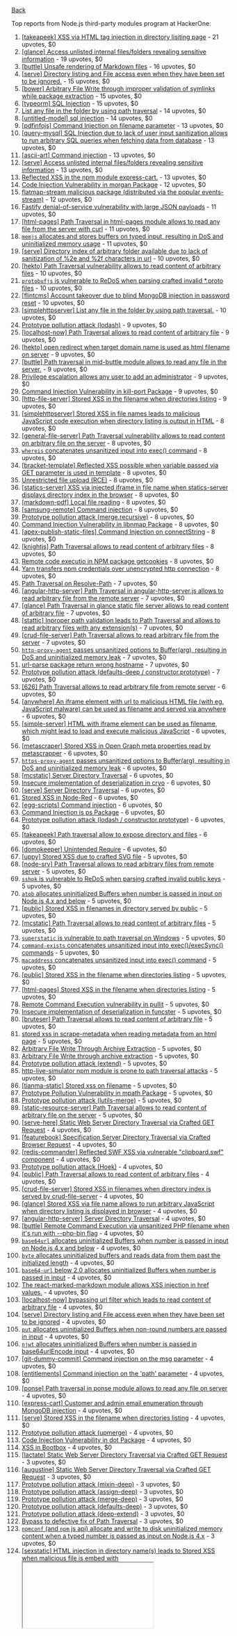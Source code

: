 [Back](../README.md)

Top reports from Node.js third-party modules program at HackerOne:

1. [[takeapeek] XSS via HTML tag injection in directory lisiting page](https://hackerone.com/reports/490728) - 21 upvotes, $0
2. [[glance] Access unlisted internal files/folders revealing sensitive information](https://hackerone.com/reports/490379) - 19 upvotes, $0
3. [[buttle] Unsafe rendering of Markdown files](https://hackerone.com/reports/404126) - 16 upvotes, $0
4. [[serve] Directory listing and File access even when they have been set to be ignored.](https://hackerone.com/reports/308721) - 15 upvotes, $0
5. [[bower] Arbitrary File Write through improper validation of symlinks while package extraction](https://hackerone.com/reports/473811) - 15 upvotes, $0
6. [[typeorm] SQL Injection](https://hackerone.com/reports/506654) - 15 upvotes, $0
7. [List any file in the folder by using path traversal](https://hackerone.com/reports/403703) - 14 upvotes, $0
8. [[untitled-model] sql injection](https://hackerone.com/reports/507222) - 14 upvotes, $0
9. [[pdfinfojs] Command Injection on filename parameter](https://hackerone.com/reports/330957) - 13 upvotes, $0
10. [[query-mysql] SQL Injection due to lack of user input sanitization allows to run arbitrary SQL queries when fetching data from database](https://hackerone.com/reports/311244) - 13 upvotes, $0
11. [[ascii-art] Command injection](https://hackerone.com/reports/390631) - 13 upvotes, $0
12. [[serve] Access unlisted internal files/folders revealing sensitive information](https://hackerone.com/reports/486933) - 13 upvotes, $0
13. [Reflected XSS in the npm module express-cart.](https://hackerone.com/reports/395944) - 13 upvotes, $0
14. [Code Injection Vulnerability in morgan Package](https://hackerone.com/reports/390881) - 12 upvotes, $0
15. [flatmap-stream malicious package (distributed via the popular events-stream)](https://hackerone.com/reports/450006) - 12 upvotes, $0
16. [Fastify denial-of-service vulnerability with large JSON payloads](https://hackerone.com/reports/303632) - 11 upvotes, $0
17. [[html-pages] Path Traversal in html-pages module allows to read any file from the server with curl](https://hackerone.com/reports/306607) - 11 upvotes, $0
18. [`memjs` allocates and stores buffers on typed input, resulting in DoS and uninitialized memory usage](https://hackerone.com/reports/319809) - 11 upvotes, $0
19. [[serve] Directory index of arbitrary folder available due to lack of sanitization of %2e and %2f characters in url](https://hackerone.com/reports/307666) - 10 upvotes, $0
20. [[hekto] Path Traversal vulnerability allows to read content of arbitrary files](https://hackerone.com/reports/311218) - 10 upvotes, $0
21. [`protobufjs` is vulnerable to ReDoS when parsing crafted invalid *.proto files](https://hackerone.com/reports/319576) - 10 upvotes, $0
22. [[flintcms] Account takeover due to blind MongoDB injection in password reset](https://hackerone.com/reports/386807) - 10 upvotes, $0
23. [[simplehttpserver] List any file in the folder by using path traversal.](https://hackerone.com/reports/357109) - 10 upvotes, $0
24. [Prototype pollution attack (lodash)](https://hackerone.com/reports/310443) - 9 upvotes, $0
25. [[localhost-now] Path Traversal allows to read content of arbitrary file](https://hackerone.com/reports/312889) - 9 upvotes, $0
26. [[hekto] open redirect when target domain name is used as html filename on server](https://hackerone.com/reports/320693) - 9 upvotes, $0
27. [[buttle] Path traversal in mid-buttle module allows to read any file in the server.](https://hackerone.com/reports/358112) - 9 upvotes, $0
28. [Privilege escalation allows any user to add an administrator](https://hackerone.com/reports/343626) - 9 upvotes, $0
29. [Command Injection Vulnerability in kill-port Package](https://hackerone.com/reports/389561) - 9 upvotes, $0
30. [[http-file-server] Stored XSS in the filename when directories listing](https://hackerone.com/reports/570563) - 9 upvotes, $0
31. [[simplehttpserver] Stored XSS in file names leads to malicious JavaScript code execution when directory listing is output in HTML](https://hackerone.com/reports/309648) - 8 upvotes, $0
32. [[general-file-server] Path Traversal vulnerability allows to read content on arbitrary file on the server](https://hackerone.com/reports/310943) - 8 upvotes, $0
33. [`whereis` concatenates unsanitized input into exec() command](https://hackerone.com/reports/319476) - 8 upvotes, $0
34. [[bracket-template] Reflected XSS possible when variable passed via GET parameter is used in template](https://hackerone.com/reports/317125) - 8 upvotes, $0
35. [Unrestricted file upload (RCE)](https://hackerone.com/reports/343726) - 8 upvotes, $0
36. [[statics-server] XSS via injected iframe in file name when statics-server displays directory index in the browser](https://hackerone.com/reports/355458) - 8 upvotes, $0
37. [[markdown-pdf] Local file reading](https://hackerone.com/reports/360727) - 8 upvotes, $0
38. [[samsung-remote] Command injection](https://hackerone.com/reports/394294) - 8 upvotes, $0
39. [Prototype pollution attack (merge.recursive)](https://hackerone.com/reports/381194) - 8 upvotes, $0
40. [Command Injection Vulnerability in libnmap Package](https://hackerone.com/reports/390865) - 8 upvotes, $0
41. [[apex-publish-static-files] Command Injection on connectString](https://hackerone.com/reports/405694) - 8 upvotes, $0
42. [[knightjs] Path Traversal allows to read content of arbitrary files](https://hackerone.com/reports/403707) - 8 upvotes, $0
43. [Remote code executio in NPM package getcookies](https://hackerone.com/reports/346516) - 8 upvotes, $0
44. [Yarn transfers npm credentials over unencrypted http connection](https://hackerone.com/reports/640904) - 8 upvotes, $0
45. [Path Traversal on Resolve-Path](https://hackerone.com/reports/315760) - 7 upvotes, $0
46. [[angular-http-server] Path Traversal in angular-http-server.js allows to read arbitrary file from the remote server](https://hackerone.com/reports/309120) - 7 upvotes, $0
47. [[glance] Path Traversal in glance static file server allows to read content of arbitrary file](https://hackerone.com/reports/310106) - 7 upvotes, $0
48. [[stattic] Inproper path validation leads to Path Traversal and allows to read arbitrary files with any extension(s)](https://hackerone.com/reports/319003) - 7 upvotes, $0
49. [[crud-file-server] Path Traversal allows to read arbitrary file from the server](https://hackerone.com/reports/310690) - 7 upvotes, $0
50. [`http-proxy-agent` passes unsanitized options to Buffer(arg), resulting in DoS and uninitialized memory leak](https://hackerone.com/reports/321631) - 7 upvotes, $0
51. [url-parse package return wrong hostname](https://hackerone.com/reports/384029) - 7 upvotes, $0
52. [Prototype pollution attack (defaults-deep / constructor.prototype)](https://hackerone.com/reports/380878) - 7 upvotes, $0
53. [[626] Path Traversal allows to read arbitrary file from remote server](https://hackerone.com/reports/311216) - 6 upvotes, $0
54. [[anywhere] An iframe element with url to malicious HTML file (with eg. JavaScript malware) can be used as filename and served via anywhere](https://hackerone.com/reports/309394) - 6 upvotes, $0
55. [[simple-server] HTML with iframe element can be used as filename, which might lead to load and execute malicious JavaScript](https://hackerone.com/reports/309641) - 6 upvotes, $0
56. [[metascraper] Stored XSS in Open Graph meta properties read by metascrapper](https://hackerone.com/reports/309367) - 6 upvotes, $0
57. [`https-proxy-agent` passes unsanitized options to Buffer(arg), resulting in DoS and uninitialized memory leak](https://hackerone.com/reports/319532) - 6 upvotes, $0
58. [[mcstatic] Server Directory Traversal](https://hackerone.com/reports/330285) - 6 upvotes, $0
59. [Insecure implementation of deserialization in cryo](https://hackerone.com/reports/350418) - 6 upvotes, $0
60. [[serve] Server Directory Traversal](https://hackerone.com/reports/358645) - 6 upvotes, $0
61. [Stored XSS in Node-Red](https://hackerone.com/reports/349146) - 6 upvotes, $0
62. [[egg-scripts] Command injection](https://hackerone.com/reports/388936) - 6 upvotes, $0
63. [Command Injection is ps Package](https://hackerone.com/reports/390848) - 6 upvotes, $0
64. [Prototype pollution attack (lodash / constructor.prototype)](https://hackerone.com/reports/380873) - 6 upvotes, $0
65. [[takeapeek] Path traversal allow to expose directory and files](https://hackerone.com/reports/403736) - 6 upvotes, $0
66. [[domokeeper] Unintended Require](https://hackerone.com/reports/538938) - 6 upvotes, $0
67. [[uppy] Stored XSS due to crafted SVG file](https://hackerone.com/reports/311998) - 5 upvotes, $0
68. [[node-srv] Path Traversal allows to read arbitrary files from remote server](https://hackerone.com/reports/309124) - 5 upvotes, $0
69. [`sshpk` is vulnerable to ReDoS when parsing crafted invalid public keys](https://hackerone.com/reports/319593) - 5 upvotes, $0
70. [`atob` allocates uninitialized Buffers when number is passed in input on Node.js 4.x and below](https://hackerone.com/reports/321686) - 5 upvotes, $0
71. [[public] Stored XSS in filenames in directory served by public](https://hackerone.com/reports/316346) - 5 upvotes, $0
72. [[mcstatic] Path Traversal allows to read content of arbitrary files](https://hackerone.com/reports/312907) - 5 upvotes, $0
73. [`superstatic` is vulnerable to path traversal on Windows](https://hackerone.com/reports/319951) - 5 upvotes, $0
74. [`command-exists` concatenates unsanitized input into exec()/execSync() commands](https://hackerone.com/reports/324453) - 5 upvotes, $0
75. [`macaddress` concatenates unsanitized input into exec() command](https://hackerone.com/reports/319467) - 5 upvotes, $0
76. [[public] Stored XSS in the filename when directories listing](https://hackerone.com/reports/329950) - 5 upvotes, $0
77. [[html-pages] Stored XSS in the filename when directories listing](https://hackerone.com/reports/330356) - 5 upvotes, $0
78. [Remote Command Execution vulnerability in pullit](https://hackerone.com/reports/315773) - 5 upvotes, $0
79. [Insecure implementation of deserialization in funcster](https://hackerone.com/reports/350401) - 5 upvotes, $0
80. [[bruteser] Path Traversal allows to read content of arbitrary file](https://hackerone.com/reports/342066) - 5 upvotes, $0
81. [stored xss in scrape-metadata when reading metadata from an html page](https://hackerone.com/reports/369573) - 5 upvotes, $0
82. [Arbitrary File Write Through Archive Extraction](https://hackerone.com/reports/362118) - 5 upvotes, $0
83. [Arbitrary File Write through archive extraction](https://hackerone.com/reports/362119) - 5 upvotes, $0
84. [Prototype pollution attack (extend)](https://hackerone.com/reports/381185) - 5 upvotes, $0
85. [http-live-simulator npm module is prone to path traversal attacks](https://hackerone.com/reports/384939) - 5 upvotes, $0
86. [[tianma-static] Stored xss on filename](https://hackerone.com/reports/403692) - 5 upvotes, $0
87. [Prototype Pollution Vulnerability in mpath Package](https://hackerone.com/reports/390860) - 5 upvotes, $0
88. [Prototype pollution attack (lutils-merge)](https://hackerone.com/reports/439107) - 5 upvotes, $0
89. [[static-resource-server] Path Traversal allows to read content of arbitrary file on the server](https://hackerone.com/reports/432600) - 5 upvotes, $0
90. [[serve-here] Static Web Server Directory Traversal via Crafted GET Request](https://hackerone.com/reports/296254) - 4 upvotes, $0
91. [[featurebook] Specification Server Directory Traversal via Crafted Browser Request](https://hackerone.com/reports/296305) - 4 upvotes, $0
92. [[redis-commander] Reflected SWF XSS via vulnerable "clipboard.swf" component](https://hackerone.com/reports/296377) - 4 upvotes, $0
93. [Prototype pollution attack (Hoek)](https://hackerone.com/reports/310439) - 4 upvotes, $0
94. [[public] Path Traversal allows to read content of arbitrary files](https://hackerone.com/reports/312918) - 4 upvotes, $0
95. [[crud-file-server] Stored XSS in filenames when directory index is served by crud-file-server](https://hackerone.com/reports/311101) - 4 upvotes, $0
96. [[glance] Stored XSS via file name allows to run arbitrary JavaScript when directory listing is displayed in browser](https://hackerone.com/reports/310133) - 4 upvotes, $0
97. [[angular-http-server] Server Directory Traversal](https://hackerone.com/reports/330349) - 4 upvotes, $0
98. [[buttle] Remote Command Execution via unsanitized PHP filename when it's run with --php-bin flag](https://hackerone.com/reports/331032) - 4 upvotes, $0
99. [`base64url` allocates uninitialized Buffers when number is passed in input on Node.js 4.x and below](https://hackerone.com/reports/321687) - 4 upvotes, $0
100. [`byte` allocates uninitialized buffers and reads data from them past the initialized length](https://hackerone.com/reports/330351) - 4 upvotes, $0
101. [`base64-url` below 2.0 allocates uninitialized Buffers when number is passed in input](https://hackerone.com/reports/321692) - 4 upvotes, $0
102. [The react-marked-markdown module allows XSS injection in href values.](https://hackerone.com/reports/344069) - 4 upvotes, $0
103. [[localhost-now] bypassing url filter which leads to read content of arbitrary file](https://hackerone.com/reports/334837) - 4 upvotes, $0
104. [[serve] Directory listing and File access even when they have been set to be ignored](https://hackerone.com/reports/330650) - 4 upvotes, $0
105. [`put` allocates uninitialized Buffers when non-round numbers are passed in input](https://hackerone.com/reports/321702) - 4 upvotes, $0
106. [`njwt` allocates uninitialized Buffers when number is passed in base64urlEncode input](https://hackerone.com/reports/321704) - 4 upvotes, $0
107. [[git-dummy-commit] Command injection on the msg parameter](https://hackerone.com/reports/341710) - 4 upvotes, $0
108. [[entitlements] Command injection on the 'path' parameter](https://hackerone.com/reports/341869) - 4 upvotes, $0
109. [[ponse] Path traversal in ponse module allows to read any file on server](https://hackerone.com/reports/383112) - 4 upvotes, $0
110. [[express-cart] Customer and admin email enumeration through MongoDB injection](https://hackerone.com/reports/397445) - 4 upvotes, $0
111. [[serve] Stored XSS in the filename when directories listing](https://hackerone.com/reports/358641) - 4 upvotes, $0
112. [Prototype pollution attack (upmerge)](https://hackerone.com/reports/439120) - 4 upvotes, $0
113. [Code Injection Vulnerability in dot Package](https://hackerone.com/reports/390929) - 4 upvotes, $0
114. [XSS in Bootbox](https://hackerone.com/reports/508446) - 4 upvotes, $0
115. [[lactate] Static Web Server Directory Traversal via Crafted GET Request](https://hackerone.com/reports/296645) - 3 upvotes, $0
116. [[augustine] Static Web Server Directory Traversal via Crafted GET Request](https://hackerone.com/reports/296282) - 3 upvotes, $0
117. [Prototype pollution attack (mixin-deep)](https://hackerone.com/reports/311236) - 3 upvotes, $0
118. [Prototype pollution attack (assign-deep)](https://hackerone.com/reports/310707) - 3 upvotes, $0
119. [Prototype pollution attack (merge-deep)](https://hackerone.com/reports/310708) - 3 upvotes, $0
120. [Prototype pollution attack (defaults-deep)](https://hackerone.com/reports/310514) - 3 upvotes, $0
121. [Prototype pollution attack (deep-extend)](https://hackerone.com/reports/311333) - 3 upvotes, $0
122. [Bypass to defective fix of Path Traversal](https://hackerone.com/reports/329837) - 3 upvotes, $0
123. [`npmconf` (and `npm` js api) allocate and write to disk uninitialized memory content when a typed number is passed as input on Node.js 4.x](https://hackerone.com/reports/320269) - 3 upvotes, $0
124. [[sexstatic] HTML injection in directory name(s) leads to Stored XSS when malicious file is embed with <iframe> element used in directory name](https://hackerone.com/reports/328210) - 3 upvotes, $0
125. [`utile` allocates uninitialized Buffers when number is passed in input](https://hackerone.com/reports/321701) - 3 upvotes, $0
126. [[file-static-server] Path Traversal allows to read content of arbitrary file on the server](https://hackerone.com/reports/310671) - 3 upvotes, $0
127. [Privilage escalation with malicious .npmrc](https://hackerone.com/reports/358359) - 3 upvotes, $0
128. [[m-server] HTML Injection in filenames displayed as directory listing in the browser allows to embed iframe with malicious JavaScript code](https://hackerone.com/reports/319794) - 3 upvotes, $0
129. [[exceljs] Possible XSS via cell value when worksheet is displayed in browser](https://hackerone.com/reports/356809) - 3 upvotes, $0
130. [[serve] XSS via HTML tag injection in directory lisiting page](https://hackerone.com/reports/398285) - 3 upvotes, $0
131. [Prototype pollution attack in just-extend](https://hackerone.com/reports/430291) - 3 upvotes, $0
132. [Prototype pollution attack in node.extend](https://hackerone.com/reports/430831) - 3 upvotes, $0
133. [[harp] File access even when they have been set to be ignored.](https://hackerone.com/reports/453820) - 3 upvotes, $0
134. [[harp] Path traversal using symlink](https://hackerone.com/reports/530289) - 3 upvotes, $0
135. [[min-http-server] Stored XSS in the filename when directories listing](https://hackerone.com/reports/570568) - 3 upvotes, $0
136. [[larvitbase-api] Unintended Require](https://hackerone.com/reports/566056) - 3 upvotes, $0
137. [Prototype pollution attack (deap)](https://hackerone.com/reports/310446) - 2 upvotes, $0
138. [[cloudcmd] Stored XSS in the filename when directories listing](https://hackerone.com/reports/341044) - 2 upvotes, $0
139. [`concat-with-sourcemaps` allocates uninitialized Buffers when number is passed as a separator](https://hackerone.com/reports/320166) - 2 upvotes, $0
140. [`foreman` is vulnerable to ReDoS in path](https://hackerone.com/reports/320586) - 2 upvotes, $0
141. [`stringstream` allocates uninitialized Buffers when number is passed in input stream on Node.js 4.x and below](https://hackerone.com/reports/321670) - 2 upvotes, $0
142. [`sql` does not properly escape parameters when building SQL queries, resulting in potential SQLi](https://hackerone.com/reports/319465) - 2 upvotes, $0
143. [Command injection in 'pdf-image'](https://hackerone.com/reports/340208) - 2 upvotes, $0
144. [[serve] Directory listing and File access even when they have been set to be ignored (using dot-slash)](https://hackerone.com/reports/330724) - 2 upvotes, $0
145. [[buttle] HTML Injection in filename leads to XSS when directory listing is displayed in the browser](https://hackerone.com/reports/331110) - 2 upvotes, $0
146. [[m-server] Path Traversal allows to display content of arbitrary file(s) from the server](https://hackerone.com/reports/319795) - 2 upvotes, $0
147. [Prototype pollution attack (mergify)](https://hackerone.com/reports/439098) - 2 upvotes, $0
148. [Prototype pollution attack through jQuery $.extend](https://hackerone.com/reports/454365) - 2 upvotes, $0
149. [Regular Expression Denial of Service (ReDoS)](https://hackerone.com/reports/317548) - 2 upvotes, $0
150. [[harp] Unsafe rendering of Markdown files](https://hackerone.com/reports/453795) - 2 upvotes, $0
151. [A specifically malformed MQTT Subscribe packet crashes MQTT Brokers using the mqtt-packet module for decoding](https://hackerone.com/reports/541354) - 2 upvotes, $0
152. [environment variable leakage in error reporting](https://hackerone.com/reports/526258) - 2 upvotes, $0
153. [[larvitbase-www] Unintended Require](https://hackerone.com/reports/579560) - 2 upvotes, $0
154. [Prototype pollution attack (merge-recursive)](https://hackerone.com/reports/311337) - 1 upvotes, $0
155. [Prototype pollution attack (merge-options)](https://hackerone.com/reports/311336) - 1 upvotes, $0
156. [Prototype pollution attack (merge-objects)](https://hackerone.com/reports/310706) - 1 upvotes, $0
157. [`fs-path` concatenates unsanitized input into exec()/execSync() commands](https://hackerone.com/reports/324491) - 1 upvotes, $0
158. [XSS in express-useragent through HTTP User-Agent](https://hackerone.com/reports/362702) - 1 upvotes, $0
159. [Command Injection Vulnerability in win-fork/win-spawn Packages](https://hackerone.com/reports/390871) - 1 upvotes, $0
160. [Prototype Pollution Vulnerability in cached-path-relative Package](https://hackerone.com/reports/390847) - 1 upvotes, $0
161. [[http-live-simulator] Path traversal vulnerability](https://hackerone.com/reports/411405) - 1 upvotes, $0
162. [[statics-server] Path Traversal due to lack of provided path sanitization](https://hackerone.com/reports/355456) - 1 upvotes, $0
163. [[servey] Path Traversal allows to retrieve content of any file with extension from remote server](https://hackerone.com/reports/355501) - 1 upvotes, $0
164. [Prototype pollution attack (smart-extend)](https://hackerone.com/reports/438274) - 1 upvotes, $0
165. [`useragent` is vulnerable to ReDoS in user-agent string](https://hackerone.com/reports/320159) - 1 upvotes, $0
166. [typeorm does not properly escape parameters when building SQL queries, resulting in potential SQLi](https://hackerone.com/reports/319458) - 1 upvotes, $0
167. [[public] Path traversal using symlink](https://hackerone.com/reports/593911) - 1 upvotes, $0
168. [npm packages that overlap with core node packages](https://hackerone.com/reports/333459) - 0 upvotes, $0
169. [Arbitrary file overwrites in `node-tar`](https://hackerone.com/reports/344595) - 0 upvotes, $0


[Back](../README.md)
